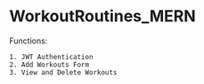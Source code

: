 # WorkoutRoutines_MERN

Functions:
  
    1. JWT Authentication
    2. Add Workouts Form
    3. View and Delete Workouts
    
